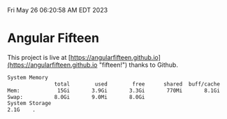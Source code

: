 Fri May 26 06:20:58 AM EDT 2023

# Angular Fifteen


This project is live at [https://angularfifteen.github.io](https://angularfifteen.github.io "fifteen!") thanks to Github.

```bash
System Memory
               total        used        free      shared  buff/cache   available
Mem:            15Gi       3.9Gi       3.3Gi       770Mi       8.1Gi        10Gi
Swap:          8.0Gi       9.0Mi       8.0Gi
System Storage
2.1G	.
```
```bash
